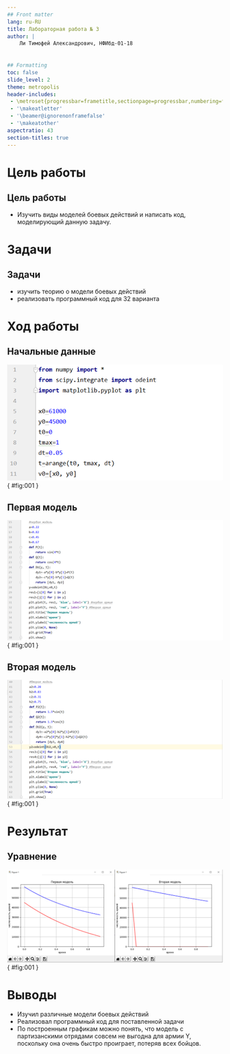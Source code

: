 ```yaml
---
## Front matter
lang: ru-RU
title: Лабораторная работа № 3
author: |
	Ли Тимофей Александрович, НФИбд-01-18


## Formatting
toc: false
slide_level: 2
theme: metropolis
header-includes: 
 - \metroset{progressbar=frametitle,sectionpage=progressbar,numbering=fraction}
 - '\makeatletter'
 - '\beamer@ignorenonframefalse'
 - '\makeatother'
aspectratio: 43
section-titles: true
---
```



# Цель работы

## Цель работы

- Изучить виды моделей боевых действий и написать код, моделирующий данную задачу.

# Задачи

## Задачи

- изучить теорию о модели боевых действий
- реализовать программный код для 32 варианта

# Ход работы

## Начальные данные

![Начальные данные варианта 32](images/code1.png){ #fig:001 }

## Первая модель

![Программный код для первой модели](images/code2.png){ #fig:001 }

## Вторая модель

![Программный код для второй модели](images/code3.png){ #fig:001 }

# Результат

## Уравнение

![Графики для первой и второй моделей](images/res.png){ #fig:001 }

# Выводы

  - Изучил различные модели боевых действий
  - Реализовал программный код для поставленной задачи
  - По построенным графикам можно понять, что модель с партизанскими отрядами совсем не выгодна для армии Y, поскольку она очень быстро проиграет, потеряв всех бойцов.
